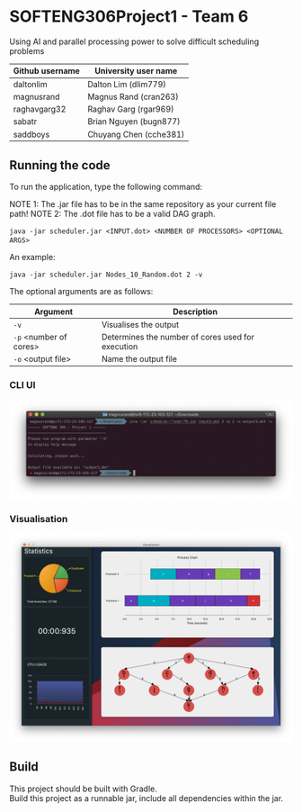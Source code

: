 # SOFTENG306Project1 - Team 6
Using AI and parallel processing power to solve difficult scheduling problems
  
| Github username | University user name |
|---|---|
| daltonlim | Dalton Lim (dlim779) | 
| magnusrand | Magnus Rand (cran263) |
| raghavgarg32 | Raghav Garg (rgar969) |
| sabatr | Brian Nguyen (bugn877) |
| saddboys | Chuyang Chen (cche381) |


## Running the code
To run the application, type the following command:

NOTE 1: The .jar file has to be in the same repository as your current file path!
NOTE 2: The .dot file has to be a valid DAG graph.
```
java -jar scheduler.jar <INPUT.dot> <NUMBER OF PROCESSORS> <OPTIONAL ARGS>
```

An example:
```
java -jar scheduler.jar Nodes_10_Random.dot 2 -v
```

The optional arguments are as follows:


|  Argument | Description  |
|---|---|
|  `-v` | Visualises the output  |
|  `-p` &lt;number of cores> |  Determines the number of cores used for execution |
|  `-o` &lt;output file> |  Name the output file |
  
 ### CLI UI
 ![CLI](output.png)
 
 ### Visualisation
 ![Visualisation](visualisation.png)
  
## Build  
This project should be built with Gradle.  
Build this project as a runnable jar, include all dependencies within the jar.  
